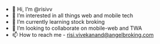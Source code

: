 - 👋 Hi, I’m @risivv
- 👀 I’m interested in all things web and mobile tech
- 🌱 I’m currently learning stock broking
- 💞️ I’m looking to collaborate on mobile-web and TWA
- 📫 How to reach me - risi.vivekanand@angelbroking.com

<!---
risivv/risivv is a ✨ special ✨ repository because its `README.md` (this file) appears on your GitHub profile.
You can click the Preview link to take a look at your changes.
--->
